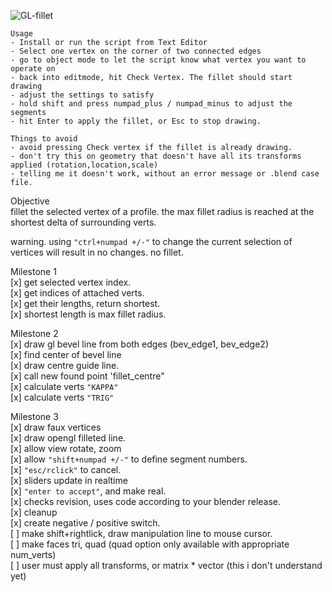 ![GL-fillet](https://github.com/zeffii/GL-fillet/raw/master/opengl_blender_overlay_drawing.png)

    Usage  
    - Install or run the script from Text Editor  
    - Select one vertex on the corner of two connected edges  
    - go to object mode to let the script know what vertex you want to operate on  
    - back into editmode, hit Check Vertex. The fillet should start drawing  
    - adjust the settings to satisfy  
    - hold shift and press numpad_plus / numpad_minus to adjust the segments  
    - hit Enter to apply the fillet, or Esc to stop drawing.  

    Things to avoid  
    - avoid pressing Check vertex if the fillet is already drawing.  
    - don't try this on geometry that doesn't have all its transforms applied (rotation,location,scale)
    - telling me it doesn't work, without an error message or .blend case file.


Objective  
fillet the selected vertex of a profile.
the max fillet radius is reached at the shortest delta of surrounding verts.  
  
warning. using `"ctrl+numpad +/-"` to change the current selection of vertices will result in no changes. no fillet.  
  
Milestone 1  
[x] get selected vertex index.  
[x] get indices of attached verts.  
[x] get their lengths, return shortest.  
[x] shortest length is max fillet radius.  
  
Milestone 2  
[x] draw gl bevel line from both edges (bev_edge1, bev_edge2)  
[x] find center of bevel line  
[x] draw centre guide line.  
[x] call new found point 'fillet_centre"  
[x] calculate verts `"KAPPA"`  
[x] calculate verts `"TRIG"`  
  
Milestone 3  
[x] draw faux vertices  
[x] draw opengl filleted line.  
[x] allow view rotate, zoom  
[x] allow `"shift+numpad +/-"` to define segment numbers.  
[x] `"esc/rclick"` to cancel.  
[x] sliders update in realtime  
[x] `"enter to accept"`, and make real.  
[x] checks revision, uses code according to your blender release.  
[x] cleanup  
[x] create negative / positive switch.  
[ ] make shift+rightlick, draw manipulation line to mouse cursor.  
[ ] make faces tri, quad (quad option only available with appropriate num_verts)  
[ ] user must apply all transforms, or matrix * vector  (this i don't understand yet)